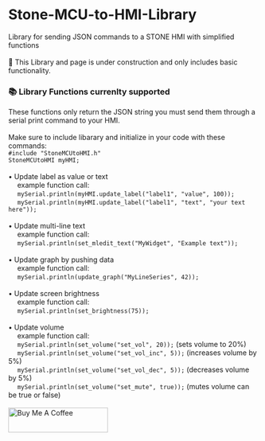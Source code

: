 # Stone-MCU-to-HMI-Library
Library for sending JSON commands to a STONE HMI with simplified functions
<br/><br/>
🚧 This Library and page is under construction and only includes basic functionality.
<br/>
<h3>📚 Library Functions currenlty supported</h3>
These functions only return the JSON string you must send them through a serial print command to your HMI.
<br/>
<br/>
Make sure to include libarary and initialize in your code with these commands:<br/>
<code>#include "StoneMCUtoHMI.h"</code>
<br/>
<code>StoneMCUtoHMI myHMI;</code>
<br/>
<br/>
•  Update label as value or text<br/>
&emsp; example function call:<br/>
&emsp; <code>mySerial.println(myHMI.update_label("label1", "value", 100));</code>
<br/>
&emsp; <code>mySerial.println(myHMI.update_label("label1", "text", "your text here"));</code>
<br/>
<br/>
•  Update multi-line text<br/>
&emsp; example function call:<br/>
&emsp; <code>mySerial.println(set_mledit_text("MyWidget", "Example text"));</code>
<br/>
<br/>
•  Update graph by pushing data<br/>
&emsp; example function call:<br/>
&emsp; <code>mySerial.println(update_graph("MyLineSeries", 42));</code>
<br/>
<br/>
•  Update screen brightness<br/>
&emsp; example function call:<br/>
&emsp; <code>mySerial.println(set_brightness(75));</code>
<br/>
<br/>
•  Update volume <br/>
&emsp; example function call:<br/>
&emsp; <code>mySerial.println(set_volume("set_vol", 20));</code> (sets volume to 20%)<br/>
&emsp; <code>mySerial.println(set_volume("set_vol_inc", 5));</code> (increases volume by 5%)<br/>
&emsp; <code>mySerial.println(set_volume("set_vol_dec", 5));</code> (decreases volume by 5%)<br/>
&emsp; <code>mySerial.println(set_volume("set_mute", true));</code> (mutes volume can be true or false)
<br/>
<br/>
<a href="https://www.buymeacoffee.com/JoshMH91" target="_blank"><img src="https://cdn.buymeacoffee.com/buttons/default-yellow.png" alt="Buy Me A Coffee" height="50" width="200"></a>
